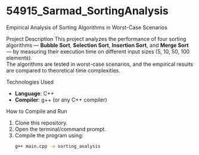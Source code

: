 # 54915_Sarmad_SortingAnalysis
Empirical Analysis of Sorting Algorithms in Worst-Case Scenarios

Project Description
This project analyzes the performance of four sorting algorithms — **Bubble Sort**, **Selection Sort**, **Insertion Sort**, and **Merge Sort** — by measuring their execution time on different input sizes (5, 10, 50, 100 elements).  
The algorithms are tested in worst-case scenarios, and the empirical results are compared to theoretical time complexities.

Technologies Used
- **Language**: C++
- **Compiler**: g++ (or any C++ compiler)

How to Compile and Run
1. Clone this repository.
2. Open the terminal/command prompt.
3. Compile the program using:
   ```bash
   g++ main.cpp -o sorting_analysis
